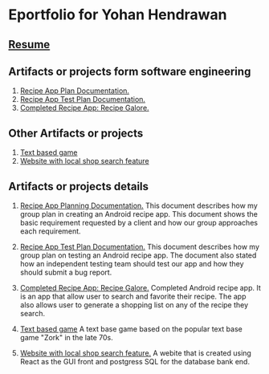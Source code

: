 # Eportfolio for Yohan Hendrawan
## [Resume](https://github.com/centuryorder/Eportfolio/blob/master/Resume)
## Artifacts or projects form software engineering
1. [Recipe App Plan Documentation.](https://docs.google.com/document/d/1x-oBQozXc0KV2VCZILPoJpBXemT-pWt7Lr9LIIoeOBU/edit?usp=sharing)
2. [Recipe App Test Plan Documentation.](https://docs.google.com/document/d/1x-oBQozXc0KV2VCZILPoJpBXemT-pWt7Lr9LIIoeOBU/edit?usp=sharing)
3. [Completed Recipe App: Recipe Galore.](https://gitlab.com/Centuryorder/RecipeAndroidApp.git)
## Other Artifacts or projects
1. [Text based game](https://github.com/centuryorder/cpsc240_group2_project)
2. [Website with local shop search feature](https://gitlab.com/Centuryorder/supersearch.git)
## Artifacts or projects details
1. [Recipe App Planning Documentation.](https://docs.google.com/document/d/1x-oBQozXc0KV2VCZILPoJpBXemT-pWt7Lr9LIIoeOBU/edit)
    This document describes how my group plan in creating an Android recipe app. This document shows the basic requirement requested by a     client and how our group approaches each requirement.

2. [Recipe App Test Plan Documentation.](https://docs.google.com/document/d/1K8aK00TtRqugdUm1JNZ9M00WNMPXNvQ6ghaE-ZjUbAk/edit)
    This document describes how my group plan on testing an Android recipe app. The document also stated how an independent testing team      should test our app and how they should submit a bug report.
    
3. [Completed Recipe App: Recipe Galore.](https://gitlab.com/Centuryorder/RecipeAndroidApp.git)
    Completed Android recipe app. It is an app that allow user to search and favorite their recipe. The app also allows user to generate a     shopping list on any of the recipe they search.

4. [Text based game](https://github.com/centuryorder/cpsc240_group2_project)
    A text base game based on the popular text base game "Zork" in the late 70s.
  

5. [Website with local shop search feature.](https://gitlab.com/Centuryorder/supersearch.git)
    A webite that is created using React as the GUI front and postgress SQL for the database bank end.
